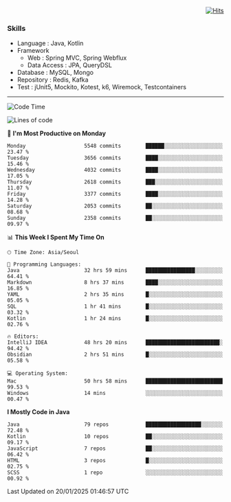 <!-- Github Profile Readme로 프로필 꾸미기 : https://zzsza.github.io/development/2020/07/10/make-github-profile-readme/ -->

<!-- github theme -->
  <!-- 
    ![header](https://capsule-render.vercel.app/api?type=slice&color=e0f0e3&height=150&section=header&text=beasy&fontSize=45)
  -->


<!-- hits count : https://hits.seeyoufarm.com/ -->
<div align=right>
    
  [![Hits](https://hits.seeyoufarm.com/api/count/incr/badge.svg?url=https%3A%2F%2Fgithub.com%2Fchoi-ys&count_bg=%2379C83D&title_bg=%23555555&icon=&icon_color=%23E7E7E7&title=hits&edge_flat=false)](https://hits.seeyoufarm.com)

</div>


<!-- Committed Top Lang -->
<div align=center>
</div>


### Skills
 - Language : Java, Kotlin
 - Framework
   - Web : Spring MVC, Spring Webflux
   - Data Access : JPA, QueryDSL
 - Database : MySQL, Mongo
 - Repository : Redis, Kafka
 - Test : jUnit5, Mockito, Kotest, k6, Wiremock, Testcontainers

---

<!--START_SECTION:waka-->
![Code Time](http://img.shields.io/badge/Code%20Time-5%2C147%20hrs%2027%20mins-blue)

![Lines of code](https://img.shields.io/badge/From%20Hello%20World%20I%27ve%20Written-15.1%20million%20lines%20of%20code-blue)

📅 **I'm Most Productive on Monday** 

```text
Monday                   5548 commits        ██████░░░░░░░░░░░░░░░░░░░   23.47 % 
Tuesday                  3656 commits        ████░░░░░░░░░░░░░░░░░░░░░   15.46 % 
Wednesday                4032 commits        ████░░░░░░░░░░░░░░░░░░░░░   17.05 % 
Thursday                 2618 commits        ███░░░░░░░░░░░░░░░░░░░░░░   11.07 % 
Friday                   3377 commits        ████░░░░░░░░░░░░░░░░░░░░░   14.28 % 
Saturday                 2053 commits        ██░░░░░░░░░░░░░░░░░░░░░░░   08.68 % 
Sunday                   2358 commits        ██░░░░░░░░░░░░░░░░░░░░░░░   09.97 % 
```


📊 **This Week I Spent My Time On** 

```text
🕑︎ Time Zone: Asia/Seoul

💬 Programming Languages: 
Java                     32 hrs 59 mins      ████████████████░░░░░░░░░   64.41 % 
Markdown                 8 hrs 37 mins       ████░░░░░░░░░░░░░░░░░░░░░   16.85 % 
YAML                     2 hrs 35 mins       █░░░░░░░░░░░░░░░░░░░░░░░░   05.05 % 
SQL                      1 hr 41 mins        █░░░░░░░░░░░░░░░░░░░░░░░░   03.32 % 
Kotlin                   1 hr 24 mins        █░░░░░░░░░░░░░░░░░░░░░░░░   02.76 % 

🔥 Editors: 
IntelliJ IDEA            48 hrs 20 mins      ████████████████████████░   94.42 % 
Obsidian                 2 hrs 51 mins       █░░░░░░░░░░░░░░░░░░░░░░░░   05.58 % 

💻 Operating System: 
Mac                      50 hrs 58 mins      █████████████████████████   99.53 % 
Windows                  14 mins             ░░░░░░░░░░░░░░░░░░░░░░░░░   00.47 % 
```

**I Mostly Code in Java** 

```text
Java                     79 repos            ██████████████████░░░░░░░   72.48 % 
Kotlin                   10 repos            ██░░░░░░░░░░░░░░░░░░░░░░░   09.17 % 
JavaScript               7 repos             ██░░░░░░░░░░░░░░░░░░░░░░░   06.42 % 
HTML                     3 repos             █░░░░░░░░░░░░░░░░░░░░░░░░   02.75 % 
SCSS                     1 repo              ░░░░░░░░░░░░░░░░░░░░░░░░░   00.92 % 
```




 Last Updated on 20/01/2025 01:46:57 UTC
<!--END_SECTION:waka-->

<!-- 
![footer](https://capsule-render.vercel.app/api?section=footer&type=slice&color=e0f0e3)
-->

